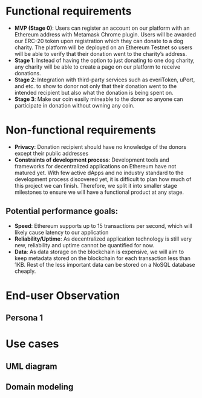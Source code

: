 # Functional requirements
- **MVP (Stage 0)**: Users can register an account on our platform with an Ethereum address with Metamask Chrome plugin. Users will be awarded our ERC-20 token upon registration which they can donate to a dog charity. The platform will be deployed on an Ethereum Testnet so users will be able to verify that their donation went to the charity’s address. 
- **Stage 1**: Instead of having the option to just donating to one dog charity, any charity will be able to create a page on our platform to receive donations.
- **Stage 2**: Integration with third-party services such as everiToken, uPort, and etc. to show to donor not only that their donation went to the intended recipient but also what the donation is being spent on.
- **Stage 3**: Make our coin easily mineable to the donor so anyone can participate in donation without owning any coin.
# Non-functional requirements
- **Privacy**: Donation recipient should have no knowledge of the donors except their public addresses
- **Constraints of development process**:
Development tools and frameworks for decentralized applications on Ethereum have not matured yet. With few active dApps and no industry standard to the development process discovered yet, it is difficult to plan how much of this project we can finish. Therefore, we split it into smaller stage milestones to ensure we will have a functional product at any stage.
## Potential performance goals: 
- **Speed**: Ethereum supports up to 15 transactions per second, which will likely cause latency to our application
- **Reliability/Uptime**: As decentralized application technology is still very new, reliability and uptime cannot be quantified for now.
- **Data**: As data storage on the blockchain is expensive, we will aim to keep metadata stored on the blockchain for each transaction less than 1KB. Rest of the less important data can be stored on a NoSQL database cheaply.

# End-user Observation
## Persona 1 

# Use cases
## UML diagram
## Domain modeling
